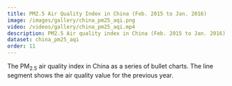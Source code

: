 ```yaml
---
title: PM2.5 Air Quality Index in China (Feb. 2015 to Jan. 2016)
image: /images/gallery/china_pm25_aqi.png
video: /videos/gallery/china_pm25_aqi.mp4
description: PM2.5 Air quality index in China (Feb. 2015 to Jan. 2016)
dataset: china_pm25_aqi
order: 11
---
```


The PM<sub>2.5</sub> air quality index in China as a series of bullet charts.
The line segment shows the air quality value for the previous year.